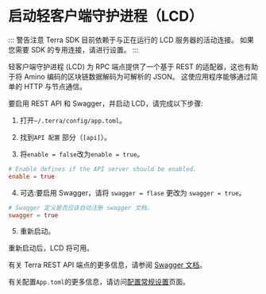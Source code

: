 # 启动轻客户端守护进程（LCD）

::: 警告注意
Terra SDK 目前依赖于与正在运行的 LCD 服务器的活动连接。 如果您需要 SDK 的专用连接，请进行设置。
:::

轻客户端守护进程 (LCD) 为 RPC 端点提供了一个基于 REST 的适配器，这也有助于将 Amino 编码的区块链数据解码为可解析的 JSON。 这使应用程序能够通过简单的 HTTP 与节点通信。

要启用 REST API 和 Swagger，并启动 LCD，请完成以下步骤:

1. 打开`~/.terra/config/app.toml`。

2. 找到`API 配置` 部分（`[api]`）。

3. 将`enable = false`改为`enable = true`。 

```toml
# Enable defines if the API server should be enabled.
enable = true
```

4. 可选:要启用 Swagger，请将 `swagger = flase` 更改为 `swagger = true`。

``` toml
# Swagger 定义是否应该自动注册 swagger 文档。
swagger = true
```
5. 重新启动。

重新启动后，LCD 将可用。

有关 Terra REST API 端点的更多信息，请参阅 [Swagger 文档](https://lcd.terra.dev/swagger/)。

有关配置`App.toml`的更多信息，请访问[配置常规设置](/How-to/Start-LCD.md)页面。 